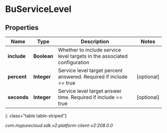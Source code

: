 # BuServiceLevel


## Properties

| Name | Type | Description | Notes |
| ------------ | ------------- | ------------- | ------------- |
| **include** | **Boolean** | Whether to include service level targets in the associated configuration |  |
| **percent** | **Integer** | Service level target percent answered. Required if include == true |  [optional] |
| **seconds** | **Integer** | Service level target answer time. Required if include == true |  [optional] |
{: class="table table-striped"}




_com.mypurecloud.sdk.v2:platform-client-v2:208.0.0_
